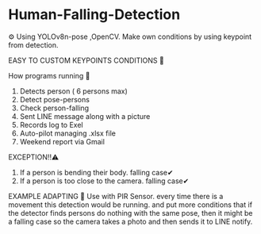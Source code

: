 # Human-Falling-Detection
⚙️ Using YOLOv8n-pose ,OpenCV. Make own conditions by using keypoint from detection.

EASY TO CUSTOM KEYPOINTS CONDITIONS 🦾

How programs running 💾
1. Detects person ( 6 persons max)
2. Detect pose-persons
3. Check person-falling
4. Sent LINE message along with a picture
5. Records log to Exel
6. Auto-pilot managing .xlsx file
7. Weekend report via Gmail 

EXCEPTION!!⚠️
1. If a person is bending their body. falling case✔
2. If a person is too close to the camera. falling case✔

EXAMPLE ADAPTING 🔅
Use with PIR Sensor. every time there is a movement this detection would be running.
and put more conditions that if the detector finds persons do nothing with the same pose,
then it might be a falling case so the camera takes a photo and then sends it to LINE notify.
